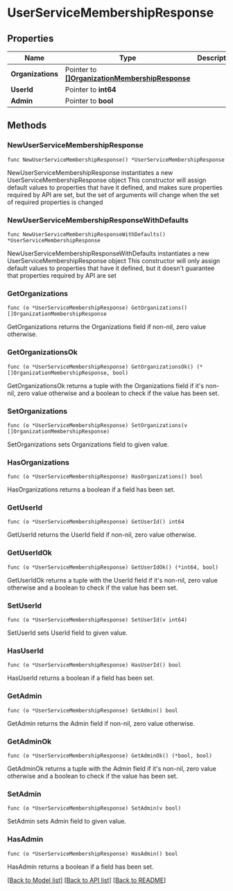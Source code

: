 # UserServiceMembershipResponse

## Properties

Name | Type | Description | Notes
------------ | ------------- | ------------- | -------------
**Organizations** | Pointer to [**[]OrganizationMembershipResponse**](OrganizationMembershipResponse.md) |  | [optional] 
**UserId** | Pointer to **int64** |  | [optional] 
**Admin** | Pointer to **bool** |  | [optional] 

## Methods

### NewUserServiceMembershipResponse

`func NewUserServiceMembershipResponse() *UserServiceMembershipResponse`

NewUserServiceMembershipResponse instantiates a new UserServiceMembershipResponse object
This constructor will assign default values to properties that have it defined,
and makes sure properties required by API are set, but the set of arguments
will change when the set of required properties is changed

### NewUserServiceMembershipResponseWithDefaults

`func NewUserServiceMembershipResponseWithDefaults() *UserServiceMembershipResponse`

NewUserServiceMembershipResponseWithDefaults instantiates a new UserServiceMembershipResponse object
This constructor will only assign default values to properties that have it defined,
but it doesn't guarantee that properties required by API are set

### GetOrganizations

`func (o *UserServiceMembershipResponse) GetOrganizations() []OrganizationMembershipResponse`

GetOrganizations returns the Organizations field if non-nil, zero value otherwise.

### GetOrganizationsOk

`func (o *UserServiceMembershipResponse) GetOrganizationsOk() (*[]OrganizationMembershipResponse, bool)`

GetOrganizationsOk returns a tuple with the Organizations field if it's non-nil, zero value otherwise
and a boolean to check if the value has been set.

### SetOrganizations

`func (o *UserServiceMembershipResponse) SetOrganizations(v []OrganizationMembershipResponse)`

SetOrganizations sets Organizations field to given value.

### HasOrganizations

`func (o *UserServiceMembershipResponse) HasOrganizations() bool`

HasOrganizations returns a boolean if a field has been set.

### GetUserId

`func (o *UserServiceMembershipResponse) GetUserId() int64`

GetUserId returns the UserId field if non-nil, zero value otherwise.

### GetUserIdOk

`func (o *UserServiceMembershipResponse) GetUserIdOk() (*int64, bool)`

GetUserIdOk returns a tuple with the UserId field if it's non-nil, zero value otherwise
and a boolean to check if the value has been set.

### SetUserId

`func (o *UserServiceMembershipResponse) SetUserId(v int64)`

SetUserId sets UserId field to given value.

### HasUserId

`func (o *UserServiceMembershipResponse) HasUserId() bool`

HasUserId returns a boolean if a field has been set.

### GetAdmin

`func (o *UserServiceMembershipResponse) GetAdmin() bool`

GetAdmin returns the Admin field if non-nil, zero value otherwise.

### GetAdminOk

`func (o *UserServiceMembershipResponse) GetAdminOk() (*bool, bool)`

GetAdminOk returns a tuple with the Admin field if it's non-nil, zero value otherwise
and a boolean to check if the value has been set.

### SetAdmin

`func (o *UserServiceMembershipResponse) SetAdmin(v bool)`

SetAdmin sets Admin field to given value.

### HasAdmin

`func (o *UserServiceMembershipResponse) HasAdmin() bool`

HasAdmin returns a boolean if a field has been set.


[[Back to Model list]](../README.md#documentation-for-models) [[Back to API list]](../README.md#documentation-for-api-endpoints) [[Back to README]](../README.md)


